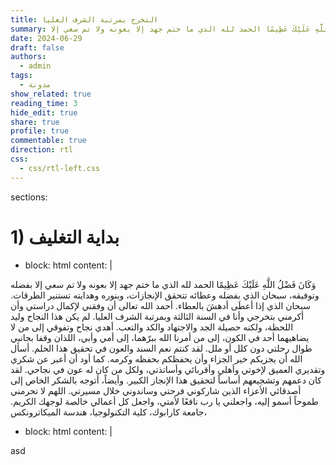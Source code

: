 ```yaml
---
title: التخرج بمرتبة الشرف العليا
summary: وَكَانَ فَضْلُ اللَّهِ عَلَيْكَ عَظِيمًا الحمد لله الذي ما ختم جهد إلا بعونه ولا تم سعي إلا   ...
date: 2024-06-29
draft: false
authors: 
  - admin
tags:
  - مدونة
show_related: true
reading_time: 3
hide_edit: true
share: true
profile: true
commentable: true
direction: rtl
css:
  - css/rtl-left.css
---
```


sections:
  # 1) بداية التغليف
  - block: html
    content: |
      <div dir="rtl" style="text-align: right;">


وَكَانَ فَضْلُ اللَّهِ عَلَيْكَ عَظِيمًا
الحمد لله الذي ما ختم جهد إلا بعونه ولا تم سعي إلا بفضله وتوفيقه، سبحان الذي بفضله وعطائه تتحقق الإنجازات، وبنوره وهدايته تستنير الطرقات. سبحان الذي إذا أعطَى أدهشَ بالعطاء.
أحمد الله تعالى أن وفقني لإكمال دراستي وأن أكرمني بتخرجي وأنا في السنة الثالثة وبمرتبة الشرف العليا. لم يكن هذا النجاح وليد اللحظة، ولكنه حصيلة الجد والاجتهاد والكد والتعب. 
أهدي نجاح وتفوقي إلى من لا يضاهيهما أحد في الكون، إلى من أمرنا الله ببرّهما، إلى أمي وأبي، اللذان وقفا بجانبي طوال رحلتي دون كلل أو ملل. لقد كنتم نعم السند والعون في تحقيق هذا الحلم. أسأل الله أن يجزيكم خير الجزاء وأن يحفظكم بحفظه وكرمه.
كما أود أن أعبر عن شكري وتقديري العميق لإخوتي وأهلي وأقربائي وأساتذتي، ولكل من كان له عون في نجاحي. لقد كان دعمهم وتشجيعهم أساساً لتحقيق هذا الإنجاز الكبير.
وأيضاً، أتوجه بالشكر الخاص إلى أصدقائي الأعزاء الذين شاركوني فرحتي وساندوني خلال مسيرتي.
اللهم لا تحرمني طموحاً أسمو إليه، واجعلني يا رب نافعًا لأمتي، واجعل كل أعمالي خالصة لوجهك الكريم.
جامعة كارابوك،
 كلية التكنولوجيا،
هندسة الميكاترونكس،


  - block: html
    content: |
      </div>
asd